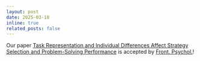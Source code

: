 ```yaml
---
layout: post
date: 2025-03-18
inline: true
related_posts: false
---
```

<!-- OceanSim: A GPU-Accelerated Underwater Robot Perception Simulation Framework -->

Our paper [Task Representation and Individual Differences Affect Strategy Selection and Problem-Solving Performance](https://www.frontiersin.org/journals/psychology/articles/10.3389/fpsyg.2025.1445200/full) is accepted by [Front. Psychol.](https://www.frontiersin.org/journals/psychology/articles/10.3389/fpsyg.2025.1445200/full)!